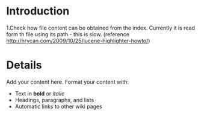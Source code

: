 # Introduction #

1.Check how file content can be obtained from the index. Currently it
is read form th file using its path - this is slow.
(reference http://hrycan.com/2009/10/25/lucene-highlighter-howto/)


# Details #

Add your content here.  Format your content with:
  * Text in **bold** or _italic_
  * Headings, paragraphs, and lists
  * Automatic links to other wiki pages